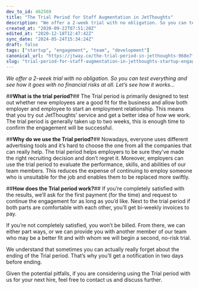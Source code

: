 ```yaml
---
dev_to_id: 462569
title: "The Trial Period for Staff Augmentation in JetThoughts"
description: "We offer a 2-week trial with no obligation. So you can test everything and see how it goes with no fi..."
created_at: "2020-09-22T07:51:20Z"
edited_at: "2020-12-18T12:47:42Z"
sync_date: "2024-05-24T15:34:24Z"
draft: false
tags: ["startup", "engagement", "team", "development"]
canonical_url: "https://jtway.co/the-trial-period-in-jetthoughts-968e7f01481f?source=friends_link&sk=56dbdb8567ab7500796037d42c80e46a"
slug: "trial-period-for-staff-augmentation-in-jetthoughts-startup-engagement"
---
```

*We offer a 2-week trial with no obligation. So you can test everything and see how it goes with no financial risks at all. Let’s see how it works…*

##**What is the trial period?**##
The Trial period is primarily designed to test out whether new employees are a good fit for the business and allow both employer and employee to start an employment relationship.
This means that you try out JetThoughts’ service and get a better idea of how we work. The trial period is generally taken up to two weeks, this is enough time to confirm the engagement will be successful.

##**Why do we use the Trial period?**##
Nowadays, everyone uses different advertising tools and it’s hard to choose the one from all the companies that can really help. The trial period helps employers to be sure they’ve made the right recruiting decision and don’t regret it.
Moreover, employers can use the trial period to evaluate the performance, skills, and abilities of our team members.
This reduces the expense of continuing to employ someone who is unsuitable for the job and enables them to be replaced more swiftly.

##**How does the Trial period work?**##
If you’re completely satisfied with the results, we’ll ask for the first payment (for the time) and request to continue the engagement for as long as you’d like. Next to the trial period if both parts are comfortable with each other, you’ll get bi-weekly invoices to pay.

If you’re not completely satisfied, you won’t be billed. From there, we can either part ways, or we can provide you with another member of our team who may be a better fit and with whom we will begin a second, no-risk trial.

We understand that sometimes you can actually really forget about the ending of the Trial period. That’s why you’ll get a notification in two days before ending.

Given the potential pitfalls, if you are considering using the Trial period with us for your next hire, feel free to contact us and discuss further.
